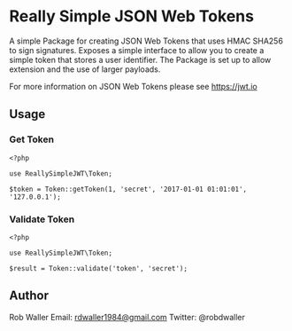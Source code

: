 # Really Simple JSON Web Tokens

A simple Package for creating JSON Web Tokens that uses HMAC SHA256 to sign
signatures. Exposes a simple interface to allow you to create a simple token
that stores a user identifier. The Package is set up to allow extension and
the use of larger payloads.

For more information on JSON Web Tokens please see https://jwt.io

## Usage

### Get Token

```
<?php

use ReallySimpleJWT\Token;

$token = Token::getToken(1, 'secret', '2017-01-01 01:01:01', '127.0.0.1');
```

### Validate Token

```
<?php

use ReallySimpleJWT\Token;

$result = Token::validate('token', 'secret');
```

## Author

Rob Waller
Email: rdwaller1984@gmail.com
Twitter: @robdwaller 